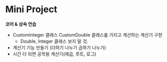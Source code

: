 # Mini Project

**코어 & 상속 연습**

- CustomInteger 클래스 CustomDouble 클래스를 가지고 계산하는 계산기 구현
    - Double, Integer 클래스 보지 말 것.
- 계산기 기능 만들기 (더하기 나누기 곱하기 나누기)
- 시간 더 되면 공학용 계산기(제곱, 루트, 로그)